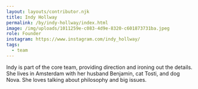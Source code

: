 ```yaml
---
layout: layouts/contributor.njk
title: Indy Hollway
permalink: /by/indy-hollway/index.html
image: /img/uploads/1011259e-c083-4d9e-8320-c601873731ba.jpeg
role: Founder
instagram: https://www.instagram.com/indy_hollway/
tags:
  - team
---
```

Indy is part of the core team, providing direction and ironing out the details. She lives in Amsterdam with her husband Benjamin, cat Tosti, and dog Nova. She loves talking about philosophy and big issues.
